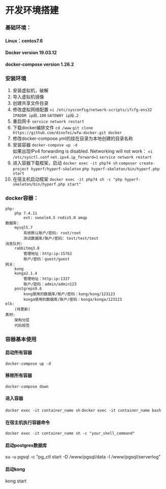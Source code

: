# 开发环境搭建



### 基础环境：

#### Linux：centos7.6

#### Docker version 19.03.12

#### docker-compose version 1.26.2


### 安装环境
1. 安装虚拟机，破解
2. 导入虚拟机镜像
3. 创建共享文件目录
4. 修改虚拟网络配置 
	`vi /etc/sysconfig/network-scripts/ifcfg-ens32`
	`IPADDR ip段.100`
	`GATEWAY ip段.2`
5. 重启网卡
	`service network restart`
6. 下载docker编排文件
	`cd /www`
	`git clone https://github.com/dinofei/wfw-docker.git docker`		
7. 修改docker-compose.yml的挂在目录为本地创建的目录名称
8. 安装容器
	`docker-compose up -d`	
	如果出现IPv4 forwarding is disabled. Networking will not work：
	`vi /etc/sysctl.conf`
	`net.ipv4.ip_forward=1`
	`service network restart`
9. 进入容器下载框架，启动
	`docker exec -it php74 sh`
	`composer create-project hyperf/hyperf-skeleton`
	`php hyperf-skeleton/bin/hyperf.php start`
10. 在宿主机启动框架
	`docker exec -it php74 sh -c "php hyperf-skeleton/bin/hyperf.php start"`		


### docker容器：

```
php:
	php 7.4.11 
		ext: swoole4.5 redis5.0 amqp 
数据库: 
	mysql5.7
		系统默认账户/密码: root/root
		测试数据库/账户/密码: test/test/test
消息队列:		
	rabbitmq3.8
		管理地址：http:ip:15762
		账户/密码：guest/guest
网关:		
	kong
	konga2.1.4
		管理地址：http:ip:1337
		账户/密码：admin/admin123
	postgreps9.6
		kong使用的数据库/账户/密码：kong/kong/123123			
		konga使用的数据库/账户/密码：konga/konga/123123	
elk:
	(待更新)
素材:
	架构分层
	代码规范					
```


### 容器基本使用

#### 启动所有容器

`docker-compose up -d`

#### 移除所有容器

`docker-compose down`

#### 进入容器

`docker exec -it container_name sh`
`docker exec -it container_name bash`

#### 在宿主机执行容器命令

`docker exec -it container_name sh -c "your_shell_command"`

#### 启动postgres数据库
su -u pgsql -c "pg_ctl start -D /www/pgsql/data -l /www/pgsql/serverlog"

#### 启动kong
kong start





